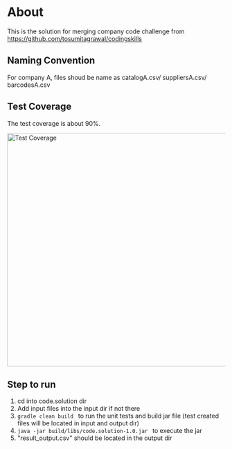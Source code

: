 # About
This is the solution for merging company code challenge from https://github.com/tosumitagrawal/codingskills

## Naming Convention
For company A, files shoud be name as catalogA.csv/ suppliersA.csv/ barcodesA.csv

## Test Coverage
The test coverage is about 90%.

<img width="537" alt="Test Coverage" src="https://user-images.githubusercontent.com/18642349/135735150-187a337f-e7f4-4f47-808d-b1c8ec8d07bf.png">


## Step to run
1. cd into code.solution dir
2. Add input files into the input dir if not there
3. ```gradle clean build ``` to run the unit tests and build jar file (test created files will be located in input and output dir)
4. ```java -jar build/libs/code.solution-1.0.jar ``` to execute the jar
5. "result_output.csv" should be located in the output dir
